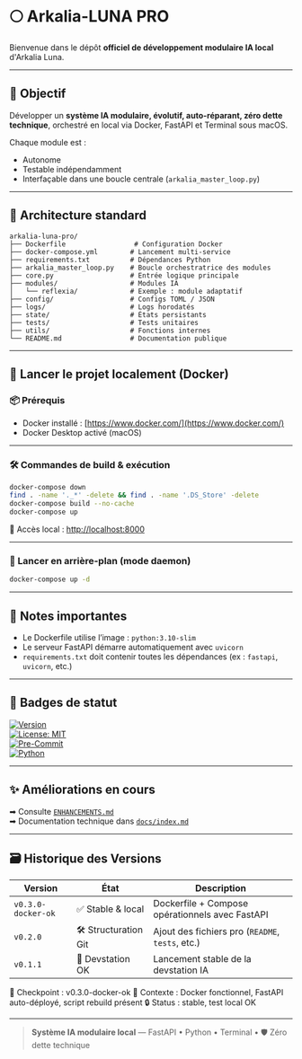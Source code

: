 # 🌕 Arkalia-LUNA PRO

Bienvenue dans le dépôt **officiel de développement modulaire IA local** d'Arkalia Luna.

---

## 🎯 Objectif

Développer un **système IA modulaire, évolutif, auto-réparant, zéro dette technique**, orchestré en local via Docker, FastAPI et Terminal sous macOS.

Chaque module est :
- Autonome
- Testable indépendamment
- Interfaçable dans une boucle centrale (`arkalia_master_loop.py`)

---

## 🧱 Architecture standard

```
arkalia-luna-pro/
├── Dockerfile                 # Configuration Docker
├── docker-compose.yml        # Lancement multi-service
├── requirements.txt          # Dépendances Python
├── arkalia_master_loop.py    # Boucle orchestratrice des modules
├── core.py                   # Entrée logique principale
├── modules/                  # Modules IA
│   └── reflexia/             # Exemple : module adaptatif
├── config/                   # Configs TOML / JSON
├── logs/                     # Logs horodatés
├── state/                    # États persistants
├── tests/                    # Tests unitaires
├── utils/                    # Fonctions internes
└── README.md                 # Documentation publique
```

---

## 🚀 Lancer le projet localement (Docker)

### 📦 Prérequis

- Docker installé : [https://www.docker.com/](https://www.docker.com/)
- Docker Desktop activé (macOS)

---

### 🛠️ Commandes de build & exécution

```bash
docker-compose down
find . -name '._*' -delete && find . -name '.DS_Store' -delete
docker-compose build --no-cache
docker-compose up
```

📍 Accès local : [http://localhost:8000](http://localhost:8000)

---

### 🧪 Lancer en arrière-plan (mode daemon)

```bash
docker-compose up -d
```

---

## 📌 Notes importantes

- Le Dockerfile utilise l’image : `python:3.10-slim`
- Le serveur FastAPI démarre automatiquement avec `uvicorn`
- `requirements.txt` doit contenir toutes les dépendances (ex : `fastapi`, `uvicorn`, etc.)

---

## 🧠 Badges de statut

[![Version](https://img.shields.io/badge/version-0.3.0--docker--ok-blue.svg)](https://github.com/athalia-siwek/arkalia-luna-pro)  
[![License: MIT](https://img.shields.io/badge/License-MIT-yellow.svg)](LICENSE)  
[![Pre-Commit](https://img.shields.io/badge/pre--commit-enabled-brightgreen)](https://pre-commit.com/)  
[![Python](https://img.shields.io/badge/python-3.10%2B-blue.svg)](https://www.python.org/)

---

## ✨ Améliorations en cours

➡ Consulte [`ENHANCEMENTS.md`](./ENHANCEMENTS.md)  
➡ Documentation technique dans [`docs/index.md`](./docs/index.md)

---

## 🗃️ Historique des Versions

| Version             | État                | Description                                      |
|---------------------|---------------------|--------------------------------------------------|
| `v0.3.0-docker-ok`  | ✅ Stable & local    | Dockerfile + Compose opérationnels avec FastAPI |
| `v0.2.0`            | 🛠 Structuration Git | Ajout des fichiers pro (`README`, `tests`, etc.)|
| `v0.1.1`            | 🧪 Devstation OK     | Lancement stable de la devstation IA            |
📍 Checkpoint : v0.3.0-docker-ok
📂 Contexte : Docker fonctionnel, FastAPI auto-déployé, script rebuild présent
🔒 Status : stable, test local OK

---

> **Système IA modulaire local** — FastAPI • Python • Terminal • 🛡️ Zéro dette technique